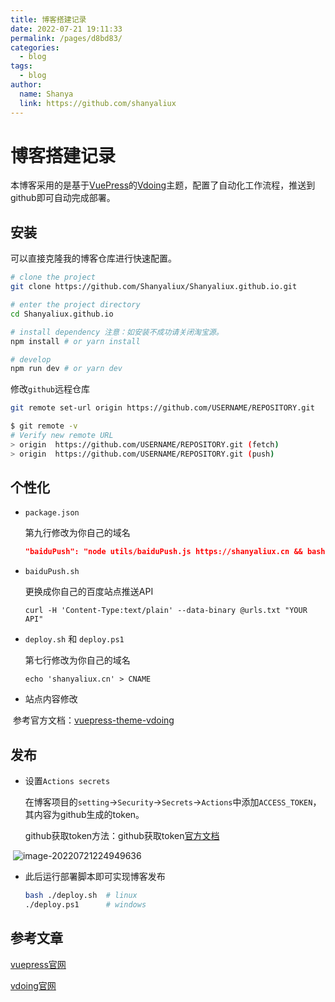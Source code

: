 ```yaml
---
title: 博客搭建记录
date: 2022-07-21 19:11:33
permalink: /pages/d8bd83/
categories:
  - blog
tags:
  - blog
author: 
  name: Shanya
  link: https://github.com/shanyaliux
---
```


# 博客搭建记录

本博客采用的是基于[VuePress](https://vuepress.vuejs.org/)的[Vdoing](https://doc.xugaoyi.com/)主题，配置了自动化工作流程，推送到github即可自动完成部署。

## 安装

可以直接克隆我的博客仓库进行快速配置。

```bash
# clone the project
git clone https://github.com/Shanyaliux/Shanyaliux.github.io.git

# enter the project directory
cd Shanyaliux.github.io

# install dependency 注意：如安装不成功请关闭淘宝源。
npm install # or yarn install

# develop
npm run dev # or yarn dev

```

修改`github`远程仓库

```bash
git remote set-url origin https://github.com/USERNAME/REPOSITORY.git
```

```bash
$ git remote -v
# Verify new remote URL
> origin  https://github.com/USERNAME/REPOSITORY.git (fetch)
> origin  https://github.com/USERNAME/REPOSITORY.git (push)
```

## 个性化

- `package.json`

  第九行修改为你自己的域名

  ```json
  "baiduPush": "node utils/baiduPush.js https://shanyaliux.cn && bash baiduPush.sh",
  ```

- `baiduPush.sh`

  更换成你自己的百度站点推送API

  ```shell
  curl -H 'Content-Type:text/plain' --data-binary @urls.txt "YOUR API"
  ```

- `deploy.sh` 和 `deploy.ps1`

  第七行修改为你自己的域名

  ```shell
  echo 'shanyaliux.cn' > CNAME
  ```

- 站点内容修改

​		参考官方文档：[vuepress-theme-vdoing](https://doc.xugaoyi.com/)

## 发布

- 设置`Actions secrets`

  在博客项目的`setting`->`Security`->`Secrets`->`Actions`中添加`ACCESS_TOKEN`，其内容为github生成的token。

  github获取token方法：github获取token[官方文档](https://help.github.com/en/articles/creating-a-personal-access-token-for-the-command-line)

​		![image-20220721224949636](https://cdn.jsdelivr.net/gh/shanyaliux/PicBed/img/image-20220721224949636.png)

- 此后运行部署脚本即可实现博客发布

  ```bash
  bash ./deploy.sh 	# linux
  ./deploy.ps1 		# windows
  ```

## 参考文章

[vuepress官网](https://vuepress.vuejs.org/zh/)

[vdoing官网](https://doc.xugaoyi.com/)